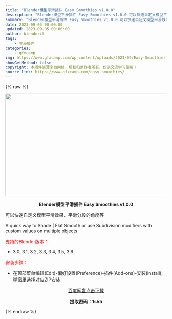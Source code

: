 ```yaml
---
title: "Blender模型平滑插件 Easy Smoothies v1.0.0"
description: "Blender模型平滑插件 Easy Smoothies v1.0.0 可以快速自定义模型平滑效果，平滑分段的角度等 A quick way to Shade | Flat Smooth or use..."
summary: "Blender模型平滑插件 Easy Smoothies v1.0.0 可以快速自定义模型平滑效果，平滑分段的角度等 A quick way to Shade | Flat Smooth or use..."
date: 2023-09-05 00:00:00
updated: 2023-09-05 00:00:00
author: blenderit
tags: 
    - 平滑插件
categories:
    - gfxcamp
img: https://www.gfxcamp.com/wp-content/uploads/2023/09/Easy-Smoothies.jpg
showGetMethod: false
copyright: 本插件资源来自网络，版权归原作者所有，仅供交流学习使用！
source_link: https://www.gfxcamp.com/easy-smoothies/
---
```


{% raw %}
<div><p><img decoding="async" class="aligncenter size-full wp-image-114807" src="https://www.gfxcamp.com/wp-content/uploads/2023/09/Easy-Smoothies.jpg" data-src="https://www.gfxcamp.com/wp-content/uploads/2023/09/Easy-Smoothies.jpg" alt="" width="640" height="320" data-srcset="https://www.gfxcamp.com/wp-content/uploads/2023/09/Easy-Smoothies.jpg 640w, https://www.gfxcamp.com/wp-content/uploads/2023/09/Easy-Smoothies-150x75.jpg 150w" data-sizes="(max-width: 640px) 100vw, 640px"></p><p style="text-align: center;"><strong>Blender模型平滑插件 Easy Smoothies v1.0.0</strong></p><p>可以快速自定义模型平滑效果，平滑分段的角度等</p><p>A quick way to Shade | Flat Smooth or use Subdivision modifiers with custom values on multiple objects</p><p style="text-align: left;"><span style="color: #ff0000;">支持的Blender版本：</span></p><ul>
<li style="text-align: left;">3.0, 3.1, 3.2, 3.3, 3.4, 3.5, 3.6</li>
</ul><p style="text-align: left;"><span style="color: #ff0000;">安装步骤：</span></p><ul>
<li>在顶部菜单编辑(Edit)-偏好设置(Preference)-插件(Add-ons)-安装(Install),弹窗里选择对应ZIP安装</li>
</ul><p style="text-align: center;"><a class="maxbutton-3 maxbutton maxbutton-baidu" target="_blank" rel="noopener" href="https://pan.baidu.com/s/1MZGRAtP2Eikmk3WiljNqVQ?pwd=1sh5"><span class="mb-text">百度网盘点击下载</span></a></p><p style="text-align: center;"><strong>提取密码：1sh5</strong></p></div>
<div style="display: none">gfxcamp</div>
{% endraw %}